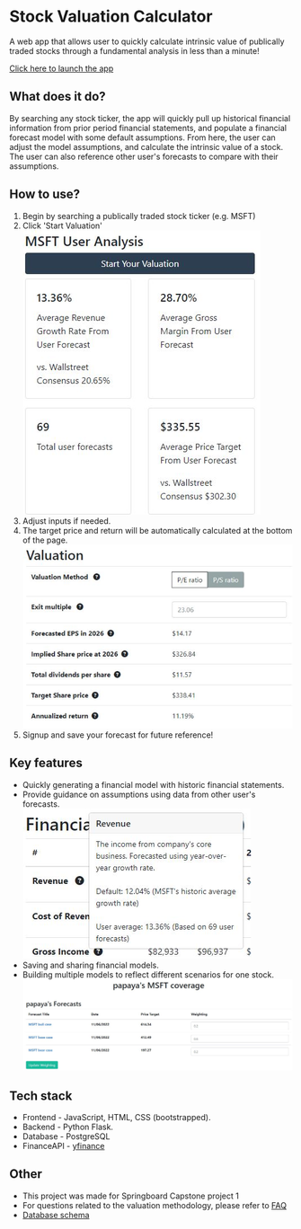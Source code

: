 # Stock Valuation Calculator
A web app that allows user to quickly calculate intrinsic value of publically traded stocks through a fundamental analysis in less than a minute!

[Click here to launch the app](https://stock-val-calc-production.up.railway.app)

## What does it do?
By searching any stock ticker, the app will quickly pull up historical financial information from prior period financial statements, and populate a financial forecast model with some default assumptions. From here, the user can adjust the model assumptions, and calculate the intrinsic value of a stock. The user can also reference other user's forecasts to compare with their assumptions.
## How to use?
1. Begin by searching a publically traded stock ticker (e.g. MSFT)
2. Click 'Start Valuation'  
![screenshot](/docs/sceenshot2.JPG)
3. Adjust inputs if needed.
4. The target price and return will be automatically calculated at the bottom of the page.  
![screenshot](/docs/screenshot3.JPG)
5. Signup and save your forecast for future reference!
## Key features
- Quickly generating a financial model with historic financial statements.
- Provide guidance on assumptions using data from other user's forecasts.  
![screenshot](/docs/screenshot4.JPG)
- Saving and sharing financial models.
- Building multiple models to reflect different scenarios for one stock.  
![screenshot](/docs/screenshot5.JPG)
## Tech stack
- Frontend - JavaScript, HTML, CSS (bootstrapped).
- Backend - Python Flask.
- Database - PostgreSQL
- FinanceAPI - [yfinance](https://github.com/ranaroussi/yfinance)
## Other
- This project was made for Springboard Capstone project 1
- For questions related to the valuation methodology, please refer to [FAQ](/docs/faq.md)
- [Database schema](/docs/crows-foot-diagram.png)
